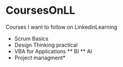 # CoursesOnLL
Courses I want to follow on LinkedinLearning
* Scrum Basics
* Design Thinking practical
* VBA for Applications
** BI 
** AI
* Project managment*
